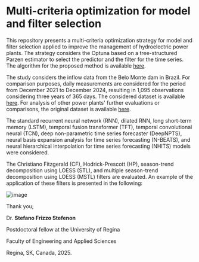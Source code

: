 #  Multi-criteria optimization for model and filter selection

This repository presents a multi-criteria optimization strategy for model and filter selection applied to improve the management of hydroelectric power plants.
The strategy considers the Optuna based on a tree-structured Parzen estimator to select the predictor and the filter for the time series. The algorithm for the proposed method is available [here](https://github.com/SFStefenon/Hydroelectric-plants/blob/main/Proposed_model.ipynb).

The study considers the inflow data from the Belo Monte dam in Brazil. For comparison purposes, daily measurements are considered for the period from December 2021 to December 2024, resulting in 1,095 observations considering three years of 365 days. The considered dataset is available [here](https://github.com/SFStefenon/Hydroelectric-plants/blob/main/Data/DADOS_HIDROLOGICOS_RES.csv). For analysis of other power plants' further evaluations or comparisons, the original dataset is available [here](https://github.com/SFStefenon/Hydroelectric-plants/tree/main/Data/Original).

The standard recurrent neural network (RNN), dilated RNN, long short-term memory (LSTM), temporal fusion transformer (TFT), temporal convolutional neural (TCN), deep non-parametric time series forecaster (DeepNPTS), neural basis expansion analysis for time series forecasting (N-BEATS), and neural hierarchical interpolation for time series forecasting (NHITS) models were considered.

The Christiano Fitzgerald (CF), Hodrick-Prescott (HP), season-trend decomposition using LOESS (STL), and multiple season-trend decomposition using LOESS (MSTL) filters are evaluated. An example of the application of these filters is presented in the following:

![image](https://github.com/user-attachments/assets/908cbbeb-41c5-47fb-acd8-4cc28c75fd34)


Thank you;

Dr. **Stefano Frizzo Stefenon**

Postdoctoral fellow at the University of Regina

Faculty of Engineering and Applied Sciences

Regina, SK, Canada, 2025.
